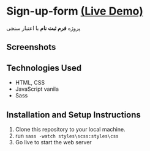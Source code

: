 # Sign-up-form [(Live Demo)](https://sign-up-form-flax.vercel.app/)
پروژه **فرم ثبت نام** با اعتبار سنجی

## Screenshots



## Technologies Used

* HTML, CSS
* JavaScript vanila
* Sass

## Installation and Setup Instructions

1. Clone this repository to your local machine.
2. run `sass -watch styles\scss:styles\css`
3. Go live to start the web server

